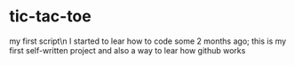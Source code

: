 # tic-tac-toe
my first script\n
I started to lear how to code some 2 months ago; this is my first self-written project and also a way to lear how github works
